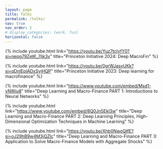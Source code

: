 ```yaml
---
layout: page
title: Talks
permalink: /talks/
nav: true
nav_order: 2
# display_categories: [work, fun]
horizontal: false
---
```


{% include youtube.html link="https://youtu.be/Yuz7tcIyfY0?si=nepg79ZeW_7ljk3v" title="Princeton Initiative 2024: Deep MacroFin" %}

{% include youtube.html link="https://youtu.be/0grWJasvUKk?si=qDnlEplADxSyjHQP" title="Princeton Initiative 2023: Deep learning for macrofinance" %}

{% include youtube.html link="https://www.youtube.com/embed/Msd1-vNWiu8" title="Deep Learning and Macro-Finance PART 1: Introductions to Neural Networks" %}

{% include youtube.html link="https://www.youtube.com/embed/8Q0Jn5Ekl3w" title="Deep Learning and Macro-Finance PART 2: Deep Learning Principles, High-Dimensional Optimization Techniques in Machine Learning" %}

{% include youtube.html link="https://youtu.be/Xhb0NwoQtfE?si=oJ29hB9w4M3jQZlc" title="Deep Learning and Macro-Finance PART 3: Application to Solve Macro-Finance Models with Aggregate Shocks" %}

